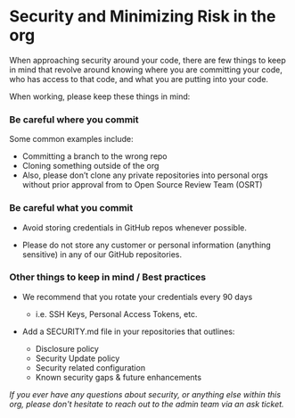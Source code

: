 # Security and Minimizing Risk in the org 

When approaching security around your code, there are few things to keep in mind that revolve around knowing where you are committing your code, who has access to that code, and what you are putting into your code. 

When working, please keep these things in mind: 

### Be careful where you commit
 
 Some common examples include: 
 
* Committing a branch to the wrong repo
* Cloning something outside of the org
* Also, please don’t clone any private repositories into personal orgs without prior approval from to Open Source Review Team (OSRT)

### Be careful what you commit

* Avoid storing credentials in GitHub repos whenever possible.

* Please do not store any customer or personal information (anything sensitive) in any of our GitHub repositories.

### Other things to keep in mind / Best practices

* We recommend that you rotate your credentials every 90 days

    * i.e. SSH Keys, Personal Access Tokens, etc. 

* Add a SECURITY.md file in your repositories that outlines:
    * Disclosure policy
    * Security Update policy
    * Security related configuration
    * Known security gaps & future enhancements

_If you ever have any questions about security, or anything else within this org, please don't hesitate to reach out to the admin team via an ask ticket._

